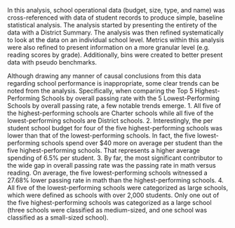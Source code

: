 In this analysis, school operational data (budget, size, type, and name)  was cross-referenced with data of student records to produce simple, baseline statistical analysis. The analysis started by presenting the entirety of the data with a District Summary. The analysis was then refined systematically to look at the data on an individual school level. Metrics within this analysis were also refined to present information on a more granular level (e.g. reading scores by grade). Additionally, bins were created to better present data with pseudo benchmarks. 

Although drawing any manner of causal conclusions from this data regarding school performance  is inappropriate, some clear trends can be noted from the analysis.  Specifically, when comparing the Top 5 Highest-Performing Schools by overall passing rate with the 5 Lowest-Performing Schools by overall passing rate,  a few notable trends emerge. 
	1. All five of the highest-performing schools are Charter schools while all five of the lowest-performing schools are District schools. 
	2. Interestingly, the per student school budget for four of the five highest-performing schools was lower than that of the lowest-performing schools. In fact, the five lowest-performing schools spend over $40 more on average per student than the five highest-performing schools. That represents a higher average spending of 6.5% per student. 
	3. By far, the most significant contributor to the wide gap in overall passing rate was the passing rate in math versus reading. On average, the five lowest-performing schools witnessed a 27.68% lower passing rate in math than the highest-performing schools. 
	4. All five of the lowest-performing schools were categorized as large schools, which were defined as schools with over 2,000 students. Only one out of the five highest-performing schools was categorized as a large school (three schools were classified as medium-sized, and one school was classified as a small-sized school).


